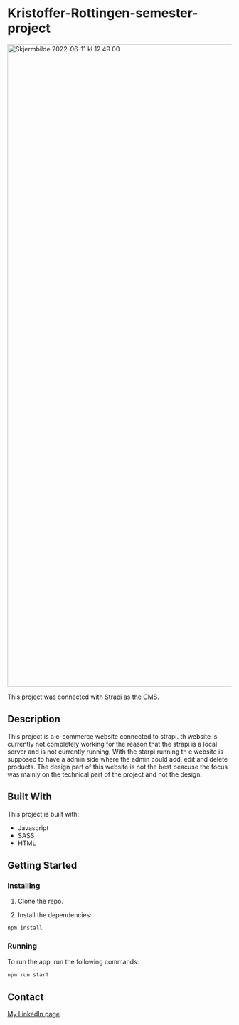 # Kristoffer-Rottingen-semester-project

<img width="1440" alt="Skjermbilde 2022-06-11 kl  12 49 00" src="https://user-images.githubusercontent.com/71264888/173184681-a799eb47-bb64-42e5-953e-a362f48c1ab4.png">

This project was connected with Strapi as the CMS. 

## Description

This project is a e-commerce website connected to strapi. th website is currently not completely working for the reason that the strapi is a local server and is not currently running. With the starpi running th e website is supposed to have a admin side where the admin could add, edit and delete products. The design part of this website is not the best beacuse the focus was mainly on the technical part of the project and not the design.

## Built With

This project is built with:

- Javascript
- SASS
- HTML

## Getting Started

### Installing

1. Clone the repo.

2. Install the dependencies:

```
npm install
```

### Running

To run the app, run the following commands:

```bash
npm run start
```


## Contact

[My LinkedIn page](https://www.linkedin.com/in/kristoffer-røttingen-3a2467229/)


